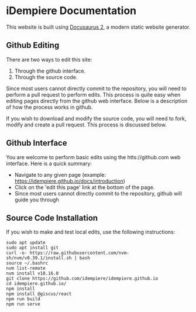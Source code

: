 # iDempiere Documentation 

This website is built using [Docusaurus 2](https://docusaurus.io/), a modern static website generator.

## Github Editing

There are two ways to edit this site:
1. Through the github interface.
2. Through the source code.

Since most users cannot directly commit to the repository, you will need to perform a pull request to perform edits. This process is quite easy when editing pages directly from the github web interface. Below is a description of how the process works in github.

If you wish to download and modify the source code, you will need to fork, modify and create a pull request. This process is discussed below.

## Github Interface

You are welcome to perform basic edits using the htts://github.com web interface. Here is a quick summary:
- Navigate to any given page (example: https://idempiere.github.io/docs/introduction)
- Click on the 'edit this page' link at the bottom of the page.
- Since most users cannot directly commit to the repository, github will guide you through

## Source Code Installation

If you wish to make and test local edits, use the following instructions:

```
sudo apt update
sudo apt install git
curl -o- https://raw.githubusercontent.com/nvm-sh/nvm/v0.39.1/install.sh | bash
source ~/.bashrc
nvm list-remote
nvm install v18.16.0
git clone https://github.com/idempiere/idempiere.github.io
cd idempiere.github.io/
npm install
npm install @giscus/react
npm run build
npm run serve
```
